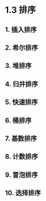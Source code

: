 # 1.3 排序

## 1. 插入排序



## 2. 希尔排序



## 3. 堆排序



## 4. 归并排序





## 5. 快速排序



## 6. 桶排序



## 7. 基数排序



## 8. 计数排序



## 9. 冒泡排序



## 10. 选择排序